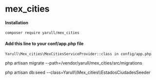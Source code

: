 # mex_cities

#### Installation
`composer require yarull/mex_cities`

#### Add this line to your conf/app.php file

`Yarull\Mex_cities\MexCitiesServiceProvider::class in config/app.php`


php artisan migrate --path=/vendor/yarull/mex_cities/src/migrations

php artisan db:seed --class=Yarull\\\Mex_cities\\\EstadosCiudadesSeeder


